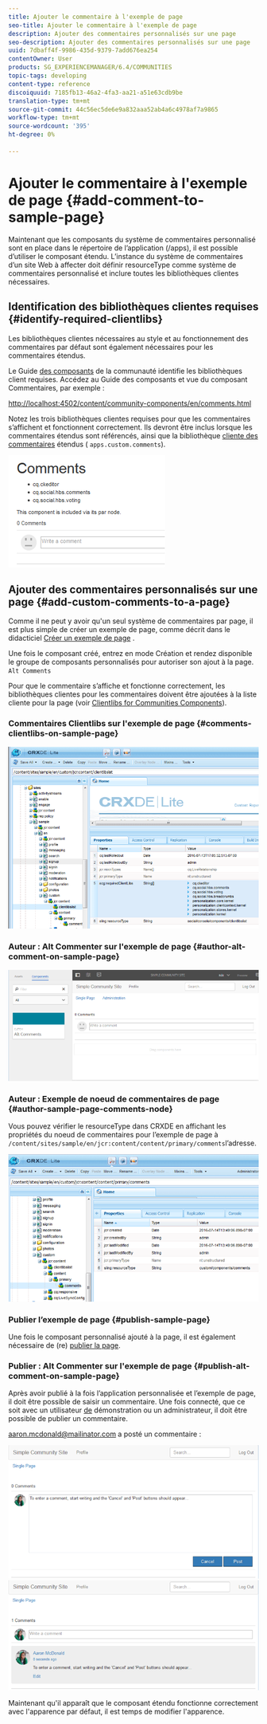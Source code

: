 ```yaml
---
title: Ajouter le commentaire à l'exemple de page
seo-title: Ajouter le commentaire à l'exemple de page
description: Ajouter des commentaires personnalisés sur une page
seo-description: Ajouter des commentaires personnalisés sur une page
uuid: 7dbaff4f-9986-435d-9379-7add676ea254
contentOwner: User
products: SG_EXPERIENCEMANAGER/6.4/COMMUNITIES
topic-tags: developing
content-type: reference
discoiquuid: 7185fb13-46a2-4fa3-aa21-a51e63cdb9be
translation-type: tm+mt
source-git-commit: 44c56ec5de6e9a832aaa52ab4a6c4978af7a9865
workflow-type: tm+mt
source-wordcount: '395'
ht-degree: 0%

---
```



# Ajouter le commentaire à l&#39;exemple de page {#add-comment-to-sample-page}

Maintenant que les composants du système de commentaires personnalisé sont en place dans le répertoire de l’application (/apps), il est possible d’utiliser le composant étendu. L’instance du système de commentaires d’un site Web à affecter doit définir resourceType comme système de commentaires personnalisé et inclure toutes les bibliothèques clientes nécessaires.

## Identification des bibliothèques clientes requises {#identify-required-clientlibs}

Les bibliothèques clientes nécessaires au style et au fonctionnement des commentaires par défaut sont également nécessaires pour les commentaires étendus.

Le Guide [des composants](components-guide.md) de la communauté identifie les bibliothèques client requises. Accédez au Guide des composants et vue du composant Commentaires, par exemple :

[http://localhost:4502/content/community-components/en/comments.html](http://localhost:4502/content/community-components/en/comments.html)

Notez les trois bibliothèques clientes requises pour que les commentaires s’affichent et fonctionnent correctement. Ils devront être inclus lorsque les commentaires étendus sont référencés, ainsi que la bibliothèque [cliente des commentaires](extend-create-components.md#create-a-client-library-folder) étendus ( `apps.custom.comments`).

![chlimage_1-47](assets/chlimage_1-47.png)

## Ajouter des commentaires personnalisés sur une page {#add-custom-comments-to-a-page}

Comme il ne peut y avoir qu&#39;un seul système de commentaires par page, il est plus simple de créer un exemple de page, comme décrit dans le didacticiel [Créer un exemple de page](create-sample-page.md) .

Une fois le composant créé, entrez en mode Création et rendez disponible le groupe de composants personnalisés pour autoriser son ajout à la page. `Alt Comments`

Pour que le commentaire s’affiche et fonctionne correctement, les bibliothèques clientes pour les commentaires doivent être ajoutées à la liste cliente pour la page (voir [Clientlibs for Communities Components](clientlibs.md)).

### Commentaires Clientlibs sur l&#39;exemple de page {#comments-clientlibs-on-sample-page}

![Commentaires Clientlibs sur l&#39;exemple de page](assets/chlimage_1-48.png)

### Auteur : Alt Commenter sur l&#39;exemple de page {#author-alt-comment-on-sample-page}

![Alt Commenter sur l&#39;exemple de page](assets/chlimage_1-49.png)

### Auteur : Exemple de noeud de commentaires de page {#author-sample-page-comments-node}

Vous pouvez vérifier le resourceType dans CRXDE en affichant les propriétés du noeud de commentaires pour l’exemple de page à `/content/sites/sample/en/jcr:content/content/primary/comments`l’adresse.

![chlimage_1-50](assets/chlimage_1-50.png)

### Publier l’exemple de page {#publish-sample-page}

Une fois le composant personnalisé ajouté à la page, il est également nécessaire de (re) [publier la page](sites-console.md#publishing-the-site).

### Publier : Alt Commenter sur l&#39;exemple de page {#publish-alt-comment-on-sample-page}

Après avoir publié à la fois l’application personnalisée et l’exemple de page, il doit être possible de saisir un commentaire. Une fois connecté, que ce soit avec un utilisateur [de](tutorials.md#demo-users) démonstration ou un administrateur, il doit être possible de publier un commentaire.

aaron.mcdonald@mailinator.com a posté un commentaire :

![chlimage_1-51](assets/chlimage_1-51.png) ![chlimage_1-52](assets/chlimage_1-52.png)

Maintenant qu&#39;il apparaît que le composant étendu fonctionne correctement avec l&#39;apparence par défaut, il est temps de modifier l&#39;apparence.

